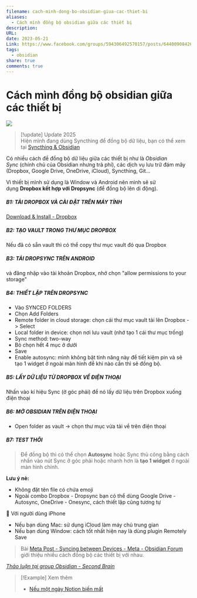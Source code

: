 ```yaml
---
filename: cach-minh-dong-bo-obsidian-giua-cac-thiet-bi
aliases:
  - Cách mình đồng bộ obsidian giữa các thiết bị
description:
URL:
date: 2023-05-21
Link: https://www.facebook.com/groups/594306492570157/posts/644009084266564
tags:
  - obsidian
share: true
comments: true
---
```

# Cách mình đồng bộ obsidian giữa các thiết bị  
  
![](https://i.imgur.com/dr0JHdK.jpg)  
  
  
> [!update] Update 2025  
> Hiện mình đang dùng Syncthing để đồng bộ dữ liệu, bạn có thể xem tại [Syncthing & Obsidian](./WC25-09.md)  
  
  
Có nhiều cách đề đồng bộ dữ liệu giữa các thiết bị như là _Obsidian Sync_ (chính chủ của Obsidian nhưng trả phí), các dịch vụ lưu trữ đám mây (Dropbox, Google Drive, OneDrive, iCloud), Syncthing, Git...  
  
Vì thiết bị mình sử dụng là Window và Android nên mình sẽ sử dụng **Dropbox kết hợp với Dropsync** (để đồng bộ lên di động).  
  
##### B1: TẢI DROPBOX VÀ CÀI ĐẶT TRÊN MÁY TÍNH  
  
[Download & Install - Dropbox](https://www.dropbox.com/install)  
  
##### B2: TẠO VAULT TRONG THƯ MỤC DROPBOX  
  
Nếu đã có sẵn vault thì có thể copy thư mục vault đó qua Dropbox  
  
##### B3: TẢI DROPSYNC TRÊN ANDROID  
  
và đăng nhập vào tài khoản Dropbox, nhớ chọn "allow permissions to your storage"  
  
##### B4: THIẾT LẬP TRÊN DROPSYNC  
  
- Vào SYNCED FOLDERS    
- Chọn Add Folders    
- Remote folder in cloud storage: chọn cái thư mục vault tải lên Dropbox -> Select    
- Local folder in device: chọn nơi lưu vault (nhớ tạo 1 cái thư mục trống)    
- Sync method: two-way    
- Bỏ chọn hết 4 mục ở dưới    
- Save    
- Enable autosync: mình không bật tính năng này để tiết kiệm pin và sẽ tạo 1 widget ở ngoài màn hình để khi nào cần thì sẽ đồng bộ.  
  
##### B5: LẤY DỮ LIỆU TỪ DROPBOX VỀ ĐIỆN THOẠI  
  
Nhấn vào kí hiệu Sync (ở góc phải) để nó lấy dữ liệu trên Dropbox xuống điện thoại  
  
##### B6: MỞ OBSIDIAN TRÊN ĐIỆN THOẠI  
  
- Open folder as vault -> chọn thư mục vừa tải về trên điện thoại  
  
##### B7: TEST THÔI    
  
> Để đồng bộ thì có thể chọn **Autosync** hoặc Sync thủ công bằng cách nhấn vào nút Sync ở góc phải hoặc nhanh hơn là **tạo 1 widget** ở ngoài màn hình chính.  
  
**Lưu ý nè:**  
  
- Không đặt tên file có chứa emoji  
- Ngoài combo Dropbox - Dropsync bạn có thể dùng Google Drive - Autosync, OneDrive - Onesync, cách thiết lập cũng tương tự  
  
🍏 Với người dùng iPhone  
  
- Nếu bạn dùng Mac: sử dụng iCloud làm máy chủ trung gian  
- Nếu bạn dùng Window: cách tốt nhất hiện nay là dùng plugin Remotely Save  
  
> Bài [Meta Post - Syncing between Devices - Meta - Obsidian Forum](https://forum.obsidian.md/t/meta-post-syncing-between-devices/20983) giới thiệu nhiều cách đồng bộ các thiết bị với nhau.  
  
*[Thảo luận tại group Obsidian - Second Brain](https://www.facebook.com/groups/594306492570157/posts/644009084266564/)*  
  
> [!Example] Xem thêm  
> - [Nếu một ngày Notion biến mất](./neu-mot-ngay-notion-bien-mat.md)